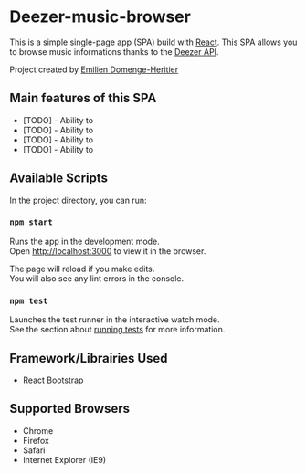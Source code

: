 
# Deezer-music-browser
This is a simple single-page app (SPA) build with [React](https://reactjs.org/).
This SPA allows you to browse music informations thanks to the [Deezer API](https://developers.deezer.com/api).

Project created by [Emilien Domenge-Heritier](http://www.domenge.fr/)


## Main features of this SPA

 - [TODO] - Ability to
 - [TODO] - Ability to
 - [TODO] - Ability to
 - [TODO] - Ability to


## Available Scripts

In the project directory, you can run:

### `npm start`

Runs the app in the development mode.<br>
Open [http://localhost:3000](http://localhost:3000) to view it in the browser.

The page will reload if you make edits.<br>
You will also see any lint errors in the console.

### `npm test`

Launches the test runner in the interactive watch mode.<br>
See the section about [running tests](#running-tests) for more information.


## Framework/Librairies Used

 - React Bootstrap

## Supported Browsers

 - Chrome
 - Firefox
 - Safari
 - Internet Explorer (IE9)
